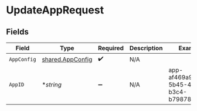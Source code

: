 # UpdateAppRequest


## Fields

| Field                                                | Type                                                 | Required                                             | Description                                          | Example                                              |
| ---------------------------------------------------- | ---------------------------------------------------- | ---------------------------------------------------- | ---------------------------------------------------- | ---------------------------------------------------- |
| `AppConfig`                                          | [shared.AppConfig](../../models/shared/appconfig.md) | :heavy_check_mark:                                   | N/A                                                  |                                                      |
| `AppID`                                              | **string*                                            | :heavy_minus_sign:                                   | N/A                                                  | app-af469a92-5b45-4565-b3c4-b79878de67d2             |